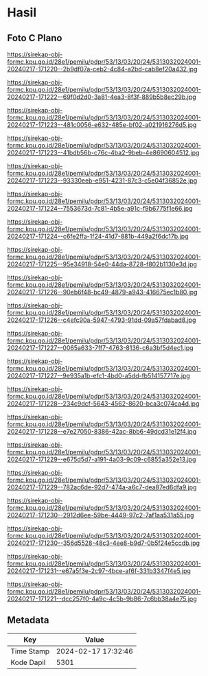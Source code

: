 # Hasil

## Foto C Plano

https://sirekap-obj-formc.kpu.go.id/28e1/pemilu/pdpr/53/13/03/20/24/5313032024001-20240217-171220--2b9df07a-ceb2-4c84-a2bd-cab8ef20a432.jpg

https://sirekap-obj-formc.kpu.go.id/28e1/pemilu/pdpr/53/13/03/20/24/5313032024001-20240217-171222--69f0d2d0-3a81-4ea3-8f3f-889b5b8ec29b.jpg

https://sirekap-obj-formc.kpu.go.id/28e1/pemilu/pdpr/53/13/03/20/24/5313032024001-20240217-171223--481c0056-e632-485e-bf02-a021916276d5.jpg

https://sirekap-obj-formc.kpu.go.id/28e1/pemilu/pdpr/53/13/03/20/24/5313032024001-20240217-171223--41bdb56b-c76c-4ba2-9beb-4e8690604512.jpg

https://sirekap-obj-formc.kpu.go.id/28e1/pemilu/pdpr/53/13/03/20/24/5313032024001-20240217-171223--93330eeb-e951-4231-87c3-c5e04f36852e.jpg

https://sirekap-obj-formc.kpu.go.id/28e1/pemilu/pdpr/53/13/03/20/24/5313032024001-20240217-171224--7553673d-7c81-4b5e-a91c-f9b6775f1e66.jpg

https://sirekap-obj-formc.kpu.go.id/28e1/pemilu/pdpr/53/13/03/20/24/5313032024001-20240217-171224--c6fe2ffa-1f24-41d7-881b-449a2f6dc17b.jpg

https://sirekap-obj-formc.kpu.go.id/28e1/pemilu/pdpr/53/13/03/20/24/5313032024001-20240217-171225--95e34918-54e0-44da-8728-f802b1130e3d.jpg

https://sirekap-obj-formc.kpu.go.id/28e1/pemilu/pdpr/53/13/03/20/24/5313032024001-20240217-171226--90eb6f48-bc49-4879-a943-416675ec1b80.jpg

https://sirekap-obj-formc.kpu.go.id/28e1/pemilu/pdpr/53/13/03/20/24/5313032024001-20240217-171226--c4efc90a-5947-4793-91dd-09a57fdabad8.jpg

https://sirekap-obj-formc.kpu.go.id/28e1/pemilu/pdpr/53/13/03/20/24/5313032024001-20240217-171227--0065a633-7ff7-4763-8136-c6a3bf5d4ec1.jpg

https://sirekap-obj-formc.kpu.go.id/28e1/pemilu/pdpr/53/13/03/20/24/5313032024001-20240217-171227--9e935a1b-efc1-4bd0-a5dd-fb514157717e.jpg

https://sirekap-obj-formc.kpu.go.id/28e1/pemilu/pdpr/53/13/03/20/24/5313032024001-20240217-171228--234c9dcf-5643-4562-8620-bca3c074ca4d.jpg

https://sirekap-obj-formc.kpu.go.id/28e1/pemilu/pdpr/53/13/03/20/24/5313032024001-20240217-171228--e7e27050-8386-42ac-8bb6-49dcd31e12f4.jpg

https://sirekap-obj-formc.kpu.go.id/28e1/pemilu/pdpr/53/13/03/20/24/5313032024001-20240217-171229--e675d5d7-a191-4a03-9c09-c6855a352e13.jpg

https://sirekap-obj-formc.kpu.go.id/28e1/pemilu/pdpr/53/13/03/20/24/5313032024001-20240217-171229--782ac6de-92d7-474a-a6c7-dea87ed6dfa9.jpg

https://sirekap-obj-formc.kpu.go.id/28e1/pemilu/pdpr/53/13/03/20/24/5313032024001-20240217-171230--2912d6ee-59be-4449-97c2-7af1aa531a55.jpg

https://sirekap-obj-formc.kpu.go.id/28e1/pemilu/pdpr/53/13/03/20/24/5313032024001-20240217-171230--356d5528-48c3-4ee8-b9d7-0b5f24e5ccdb.jpg

https://sirekap-obj-formc.kpu.go.id/28e1/pemilu/pdpr/53/13/03/20/24/5313032024001-20240217-171231--e67a5f3e-2c97-4bce-af6f-331b3347f4e5.jpg

https://sirekap-obj-formc.kpu.go.id/28e1/pemilu/pdpr/53/13/03/20/24/5313032024001-20240217-171221--dcc257f0-4a9c-4c5b-9b86-7c6bb38a4e75.jpg


## Metadata

| Key        | Value               |
| ---------- | ------------------- |
| Time Stamp | 2024-02-17 17:32:46 |
| Kode Dapil | 5301                |



